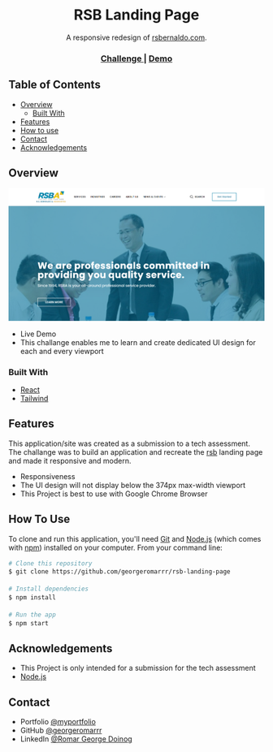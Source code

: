 <!-- Please update value in the {}  -->

<h1 align="center">RSB Landing Page</h1>

<div align="center">
   A responsive redesign of <a href="https://www.rsbernaldo.com/" target="_blank">rsbernaldo.com</a>.
</div>

<div align="center">
  <h3>
    <a href="https://www.rsbernaldo.com/">
      Challenge
    </a>
    <span> | </span>
    <a href="https://www.rsbernaldo.com/">
      Demo
    </a>
  </h3>
</div>

<!-- TABLE OF CONTENTS -->

## Table of Contents

- [Overview](#overview)
  - [Built With](#built-with)
- [Features](#features)
- [How to use](#how-to-use)
- [Contact](#contact)
- [Acknowledgements](#acknowledgements)

<!-- OVERVIEW -->

## Overview

![screenshot](https://github.com/georgeromarrr/rsb-landing-page/blob/1704bef8a3898a5a05cc2bba17393602e38917fd/src/assets/img/homepage.png?raw=true')

- Live Demo
- This challange enables me to learn and create dedicated UI design for each and every viewport

### Built With

<!-- This section should list any major frameworks that you built your project using. Here are a few examples.-->

- [React](https://reactjs.org/)
- [Tailwind](https://tailwindcss.com/)

## Features

<!-- List the features of your application or follow the template. Don't share the figma file here :) -->

This application/site was created as a submission to a tech assessment. The challange was to build an application and recreate the [rsb](https://devchallenges.io/challenges/O2iGT9yBd6xZBrOcVirx) landing page and made it responsive and modern.

- Responsiveness
- The UI design will not display below the 374px max-width viewport
- This Project is best to use with Google Chrome Browser

## How To Use

<!-- Example: -->

To clone and run this application, you'll need [Git](https://git-scm.com) and [Node.js](https://nodejs.org/en/download/) (which comes with [npm](http://npmjs.com)) installed on your computer. From your command line:

```bash
# Clone this repository
$ git clone https://github.com/georgeromarrr/rsb-landing-page

# Install dependencies
$ npm install

# Run the app
$ npm start
```

## Acknowledgements

<!-- This section should list any articles or add-ons/plugins that helps you to complete the project. This is optional but it will help you in the future. For example -->

- This Project is only intended for a submission for the tech assessment
- [Node.js](https://nodejs.org/)

## Contact

- Portfolio [@myportfolio](https://my-portfolio-1bffb.web.app/)
- GitHub [@georgeromarrr](https://github.com/georgeromarrr)
- LinkedIn [@Romar George Doinog](https://www.linkedin.com/in/romar-george-doinog-a027901a9)
